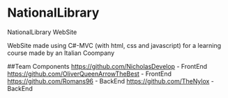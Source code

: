 # NationalLibrary
NationalLibrary WebSite

WebSite made using C#-MVC (with html, css and javascript) for a learning course made by an Italian Coompany

##Team Components
https://github.com/NicholasDevelop - FrontEnd
https://github.com/OliverQueenArrowTheBest - FrontEnd
https://github.com/Romans96 - BackEnd
https://github.com/TheNylox - BackEnd
